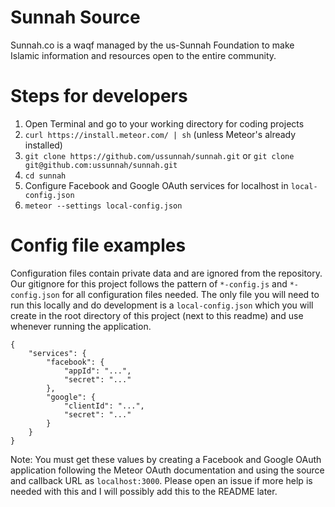 # Sunnah Source

Sunnah.co is a waqf managed by the us-Sunnah Foundation to make Islamic information and resources open to the entire community.

# Steps for developers

1. Open Terminal and go to your working directory for coding projects
2. `curl https://install.meteor.com/ | sh` (unless Meteor's already installed)
3. `git clone https://github.com/ussunnah/sunnah.git` or `git clone git@github.com:ussunnah/sunnah.git`
4. `cd sunnah`
5. Configure Facebook and Google OAuth services for localhost in `local-config.json`
6. `meteor --settings local-config.json`

# Config file examples

Configuration files contain private data and are ignored from the repository.  Our gitignore for this project follows the pattern of `*-config.js` and `*-config.json` for all configuration files needed.  The only file you will need to run this locally and do development is a `local-config.json` which you will create in the root directory of this project (next to this readme) and use whenever running the application.

```
{
	"services": {
		"facebook": {
			"appId": "...",
			"secret": "..."
		},
		"google": {
			"clientId": "...",
			"secret": "..."
		}
	}
}
```

Note: You must get these values by creating a Facebook and Google OAuth application following the Meteor OAuth documentation and using the source and callback URL as `localhost:3000`.  Please open an issue if more help is needed with this and I will possibly add this to the README later.
